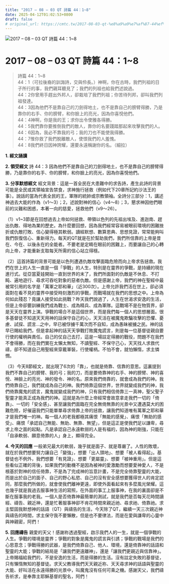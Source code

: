 ```yaml
---
title: "2017 – 08 – 03 QT 詩篇 44：1~8"
date: 2025-04-12T01:02:53+0800
draft: false
# original_url: https://cmtc.tw/2017-08-03-qt-%e8%a9%a9%e7%af%87-44%ef%bc%9a18
---
```


![2017 – 08 – 03 QT 詩篇 44：1\~8](/images/qt.jpg   "2017 – 08 – 03 QT 詩篇 44：1\~8")

# 2017 – 08 – 03 QT 詩篇 44：1\~8

> 詩篇 44：1\~8  
> 44：1（可拉後裔的訓誨詩，交與伶長。）神啊，你在古時，我們列祖的日子所行的事，我們親耳聽見了；我們的列祖也給我們述說過。  
> 44：2你曾用手趕出外邦人，卻栽培了我們列祖；你苦待列邦，卻叫我們列祖發達。  
> 44：3因為他們不是靠自己的刀劍得地土，也不是靠自己的膀臂得勝，乃是靠你的右手、你的膀臂，和你臉上的亮光，因為你喜悅他們。  
> 44：4神啊，你是我的王；求你出令使雅各得勝。  
> 44：5我們靠你要推倒我們的敵人，靠你的名要踐踏那起來攻擊我們的人。  
> 44：6因為，我必不靠我的弓；我的刀也不能使我得勝。  
> 44：7惟你救了我們脫離敵人，使恨我們的人羞愧。  
> 44：8我們終日因神誇耀，還要永遠稱謝你的名。（細拉）

**1. 經文誦讀**

**2. 領受經文**
詩 44：3 因為他們不是靠自己的刀劍得地土，也不是靠自己的膀臂得勝，乃是靠你的右手、你的膀臂，和你臉上的亮光，因為你喜悅他們。

**3. 分享默想經文**
經文背景：這是一首全民在大患難中的求告詩，產生此詩的背景可能是全民或其領袖宣告禁食，求神施行拯救（例如代下20章所記約沙法王的事）。說話的當為代表全民的王，軍隊的統帥或宗教領袖。全詩分三部分：1，講述神過去大能的作為（v1～3）；2，述說對神的信心（v4～8）；3，懇求神因他們眼前的災難和困惑，本著一向的慈愛，拯救他們（v9～26）。

（1）v1\~3節是在回想過去上帝如何拯救、帶領以色列的先祖出埃及、進迦南、趕出仇敵、得地為業的歷史。為什麼要回想，因為我們經常容易被眼前環境的困難挫折或仇敵打敗、信心變得極其軟弱。讀經默想、數算恩典、思想見證，常常能夠叫我們恢復信心、重新得力。每天的QT就是在於幫助我們，我們所信靠的上帝是昔在、今在、以後永在的全能者。不要老是定睛在眼前的困難上，而要讓自己的心轉向上帝，才能重新支取每天所需的信心站立得穩。

（2）這首詩篇的背景可能是以色列遭遇仇敵攻擊面臨危險而向上帝求告拯救。我們在世上的人生一直是一個「爭戰」的人生，特別是在靈界的爭戰，是持續的現在進行式。從亞當夏娃開始一直到世界的末了，我們所面對的仇敵是不休息、不打盹、遍地遊行、尋求可吞吃對象的惡者仇敵。但是感謝上帝，我們的神在聖經中最被常引用的名字是「萬軍之耶和華」（近300次）。上帝允許我們活在世上，卻必須面對在看不見的靈界中接受時刻激烈的爭戰，而戰場就在我們的思想之中。上帝為何如此殘忍？竟讓人接受如此挑戰？昨天我們說過了，人生在世渴求安逸的生活，但是上帝卻要訓練我們成為戰士、成為精兵、成為軍隊。這戰場不是在物質界，卻是天天在靈界上演。爭戰的場合不是這個世界，而是我們每一個人的思想層面。很多基督徒不知道天天用神的話保守自己的心，天天活在被魔鬼欺騙攻擊的恐懼、憂慮、試探、謊言…之中，早已被俘擄千萬次而不自知，成為愚昧被擄之民。神的話早已賜給我們，但是拿起神的話天天爭戰打敗魔鬼謊言，則是每一位基督徒親自要行使的權柄與責任。自己的仗自己去打，這是一場註定得勝的戰役，問題不在我們不會得勝，而在我們實在太懶太無知，不讀聖經、不保守己心，天天找人求救代禱，卻不知道自己用聖經來穿戴軍裝，行使權柄。不怕不會，就怕懶惰，求主憐憫。

（3）今天8節經文，就出現了6次的「靠」，也就是倚靠、信靠的意思。這裏提到我們不靠自己的膀臂、我的弓；我的刀，而是要倚靠神的右手、神的膀臂、神的喜悅、神臉上的亮光、神的發令、神的名。原來我們倚靠的，就會成為我們的神。我們倚靠自己，我們就成為自己的神。我們倚靠這個世界，世界就變成我們的神，我們倚靠魔鬼的謊言，魔鬼就變成我們的神，只有我們相信倚靠三一真神，聖父聖子聖靈才能真正成為我們的神。這就是為什麼上帝經常會故意拿走我們一切的「倚靠」、一切的「安全感」、甚至讓我們面臨在完全無倚無靠的光景中又遭遇莫大的困難危險，好催逼我們只能單單尋求倚靠上帝的拯救，讓我們知道唯有萬軍之耶和華才是我們唯一的神。每一個人的老我都極其痛恨「無能的感覺」、痛恨「無助的感受」、痛恨「承認自己無能、無助、無靠、無望」，但是這正是使我們足以謙卑，尋求上帝之面的起點。凡是承認自己永遠軟弱的人是有福的，因為神的剛強，只能在「自承軟弱、願意倚靠的人」身上，顯得完全。

**4. 今天的回應**
一般弟兄最大的軟弱，幾乎就是面子、就是尊嚴了。人性的敗壞，就在於我們想要努力讓自己「變強」，想要「出人頭地」、想要「被人看得起」。基督徒也不例外，我們想要「有見證」、想要「更屬靈」、想要「被神重用」。但是這些看似正確的背後，如果我們的動機不是因為被神的愛激勵而想要愛神愛人，不是根基於對神的信任倚靠，不是為了完成神的旨意計畫，不是完全倚靠聖靈的大能，而是出於自己的面子、自己的野心私慾、自己的沒有安全感想要獲得世人的肯定認同，那麼我們所做的，就會使我們離神更遠，即使外面看起來有多麼風光榮耀。這也幾乎就是我過去服事神生活的寫照，在外面的事工上服事神，在我的裏面卻是不斷在服事我的老我。一個人是否倚靠神最簡單的測試，就是我們是否每天花時間讀經、禱告、親近神，還是忙著服事神卻不肯花時間來親近祂、尋求祂、倚靠祂。求主堅固我默想神的話語（QT）與禱告的生活，今天除了QT，繼續一天三次親近神與禱告的時間，求主保守我不要懶散，但是也不要律法，而是在愛與謙卑的心靈中與神親密，阿們！

**5. 回應禱告**
親愛的天父！感謝祢透過聖經，啟示我們人的一生，就是一個爭戰的人生。爭戰的環境是靈界；爭戰的對象是魔鬼的謊言與引誘；爭戰的戰場是我們的心思意念；爭戰得勝的武器，是我們倚靠自己、他人、環境，還是倚靠神的話語和聖靈的大能；爭戰的結局是「讓我們更遠離神」，還是「讓我們更親近與信靠神」。上帝賜福給我們的，不是安逸的生活，而是得勝的生活。沒有註定失敗的基督徒，只有懶惰無知的基督徒。求天父教導我們天天親近祢、天天尋求神的話語與聖靈的大能、好叫活在永遠得勝的光景中，叫魔鬼沒有任何可乘之機。感謝天父，我們禱告祈求，是奉靠主耶穌基督的聖名，阿們！
